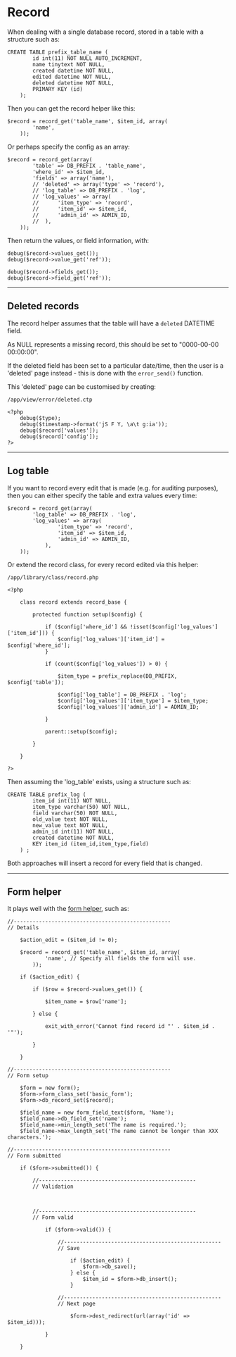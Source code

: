 
# Record

When dealing with a single database record, stored in a table with a structure such as:

	CREATE TABLE prefix_table_name (
			id int(11) NOT NULL AUTO_INCREMENT,
			name tinytext NOT NULL,
			created datetime NOT NULL,
			edited datetime NOT NULL,
			deleted datetime NOT NULL,
			PRIMARY KEY (id)
		);

Then you can get the record helper like this:

	$record = record_get('table_name', $item_id, array(
			'name',
		));

Or perhaps specify the config as an array:

	$record = record_get(array(
			'table' => DB_PREFIX . 'table_name',
			'where_id' => $item_id,
			'fields' => array('name'),
			// 'deleted' => array('type' => 'record'),
			// 'log_table' => DB_PREFIX . 'log',
			// 'log_values' => array(
			// 		'item_type' => 'record',
			// 		'item_id' => $item_id,
			// 		'admin_id' => ADMIN_ID,
			// 	),
		));

Then return the values, or field information, with:

	debug($record->values_get());
	debug($record->value_get('ref'));

	debug($record->fields_get());
	debug($record->field_get('ref'));

---

## Deleted records

The record helper assumes that the table will have a `deleted` DATETIME field.

As NULL represents a missing record, this should be set to "0000-00-00 00:00:00".

If the deleted field has been set to a particular date/time, then the user is a 'deleted' page instead - this is done with the `error_send()` function.

This 'deleted' page can be customised by creating:

	/app/view/error/deleted.ctp

	<?php
		debug($type);
		debug($timestamp->format('jS F Y, \a\t g:ia'));
		debug($record['values']);
		debug($record['config']);
	?>

---

## Log table

If you want to record every edit that is made (e.g. for auditing purposes), then you can either specify the table and extra values every time:

	$record = record_get(array(
			'log_table' => DB_PREFIX . 'log',
			'log_values' => array(
					'item_type' => 'record',
					'item_id' => $item_id,
					'admin_id' => ADMIN_ID,
				),
		));

Or extend the record class, for every record edited via this helper:

	/app/library/class/record.php

	<?php

		class record extends record_base {

			protected function setup($config) {

				if ($config['where_id'] && !isset($config['log_values']['item_id'])) {
					$config['log_values']['item_id'] = $config['where_id'];
				}

				if (count($config['log_values']) > 0) {

					$item_type = prefix_replace(DB_PREFIX, $config['table']);

					$config['log_table'] = DB_PREFIX . 'log';
					$config['log_values']['item_type'] = $item_type;
					$config['log_values']['admin_id'] = ADMIN_ID;

				}

				parent::setup($config);

			}

		}

	?>

Then assuming the 'log_table' exists, using a structure such as:

	CREATE TABLE prefix_log (
			item_id int(11) NOT NULL,
			item_type varchar(50) NOT NULL,
			field varchar(50) NOT NULL,
			old_value text NOT NULL,
			new_value text NOT NULL,
			admin_id int(11) NOT NULL,
			created datetime NOT NULL,
			KEY item_id (item_id,item_type,field)
		) ;

Both approaches will insert a record for every field that is changed.

---

## Form helper

It plays well with the [form helper](../../doc/helpers/form.md), such as:

	//--------------------------------------------------
	// Details

		$action_edit = ($item_id != 0);

		$record = record_get('table_name', $item_id, array(
				'name', // Specify all fields the form will use.
			));

		if ($action_edit) {

			if ($row = $record->values_get()) {

				$item_name = $row['name'];

			} else {

				exit_with_error('Cannot find record id "' . $item_id . '"');

			}

		}

	//--------------------------------------------------
	// Form setup

		$form = new form();
		$form->form_class_set('basic_form');
		$form->db_record_set($record);

		$field_name = new form_field_text($form, 'Name');
		$field_name->db_field_set('name');
		$field_name->min_length_set('The name is required.');
		$field_name->max_length_set('The name cannot be longer than XXX characters.');

	//--------------------------------------------------
	// Form submitted

		if ($form->submitted()) {

			//--------------------------------------------------
			// Validation



			//--------------------------------------------------
			// Form valid

				if ($form->valid()) {

					//--------------------------------------------------
					// Save

						if ($action_edit) {
							$form->db_save();
						} else {
							$item_id = $form->db_insert();
						}

					//--------------------------------------------------
					// Next page

						$form->dest_redirect(url(array('id' => $item_id)));

				}

		}
